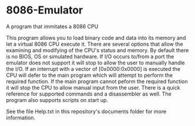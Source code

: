 # 8086-Emulator
A program that immitates a 8086 CPU

This program allows you to load binary code and data into its memory and let a virtual 8086 CPU execute it. There are several options that allow the examining and modifying of the CPU's status and memory. By default there is no BIOS, OS or simulated hardware. If I/O occurs to/from a port the emulator does not support it will stop to allow the user to manually handle the I/O. If an interrupt with a vector of [0x0000:0x0000] is executed the CPU will defer to the main program which will attempt to perform the required function. If the main program cannot peform the required function it will stop the CPU to allow manual input from the user.  There is a quick reference for supported commands and a disassembler as well. The program also supports scripts on start up.

See the file Help.txt in this repository's documents folder for more information.

